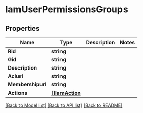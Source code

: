 # IamUserPermissionsGroups

## Properties
Name | Type | Description | Notes
------------ | ------------- | ------------- | -------------
**Rid** | **string** |  | 
**Gid** | **string** |  | 
**Description** | **string** |  | 
**Aclurl** | **string** |  | 
**Membershipurl** | **string** |  | 
**Actions** | [**[]IamAction**](IAMAction.md) |  | 

[[Back to Model list]](../README.md#documentation-for-models) [[Back to API list]](../README.md#documentation-for-api-endpoints) [[Back to README]](../README.md)


